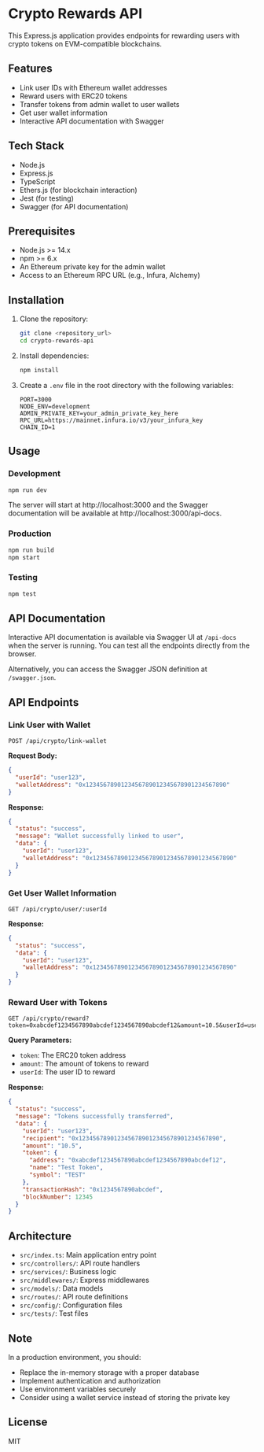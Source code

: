 # Crypto Rewards API

This Express.js application provides endpoints for rewarding users with crypto tokens on EVM-compatible blockchains.

## Features

- Link user IDs with Ethereum wallet addresses
- Reward users with ERC20 tokens
- Transfer tokens from admin wallet to user wallets
- Get user wallet information
- Interactive API documentation with Swagger

## Tech Stack

- Node.js
- Express.js
- TypeScript
- Ethers.js (for blockchain interaction)
- Jest (for testing)
- Swagger (for API documentation)

## Prerequisites

- Node.js >= 14.x
- npm >= 6.x
- An Ethereum private key for the admin wallet
- Access to an Ethereum RPC URL (e.g., Infura, Alchemy)

## Installation

1. Clone the repository:
   ```bash
   git clone <repository_url>
   cd crypto-rewards-api
   ```

2. Install dependencies:
   ```bash
   npm install
   ```

3. Create a `.env` file in the root directory with the following variables:
   ```
   PORT=3000
   NODE_ENV=development
   ADMIN_PRIVATE_KEY=your_admin_private_key_here
   RPC_URL=https://mainnet.infura.io/v3/your_infura_key
   CHAIN_ID=1
   ```

## Usage

### Development

```bash
npm run dev
```

The server will start at http://localhost:3000 and the Swagger documentation will be available at http://localhost:3000/api-docs.

### Production

```bash
npm run build
npm start
```

### Testing

```bash
npm test
```

## API Documentation

Interactive API documentation is available via Swagger UI at `/api-docs` when the server is running. You can test all the endpoints directly from the browser.

Alternatively, you can access the Swagger JSON definition at `/swagger.json`.

## API Endpoints

### Link User with Wallet

```
POST /api/crypto/link-wallet
```

**Request Body:**
```json
{
  "userId": "user123",
  "walletAddress": "0x1234567890123456789012345678901234567890"
}
```

**Response:**
```json
{
  "status": "success",
  "message": "Wallet successfully linked to user",
  "data": {
    "userId": "user123",
    "walletAddress": "0x1234567890123456789012345678901234567890"
  }
}
```

### Get User Wallet Information

```
GET /api/crypto/user/:userId
```

**Response:**
```json
{
  "status": "success",
  "data": {
    "userId": "user123",
    "walletAddress": "0x1234567890123456789012345678901234567890"
  }
}
```

### Reward User with Tokens

```
GET /api/crypto/reward?token=0xabcdef1234567890abcdef1234567890abcdef12&amount=10.5&userId=user123
```

**Query Parameters:**
- `token`: The ERC20 token address
- `amount`: The amount of tokens to reward
- `userId`: The user ID to reward

**Response:**
```json
{
  "status": "success",
  "message": "Tokens successfully transferred",
  "data": {
    "userId": "user123",
    "recipient": "0x1234567890123456789012345678901234567890",
    "amount": "10.5",
    "token": {
      "address": "0xabcdef1234567890abcdef1234567890abcdef12",
      "name": "Test Token",
      "symbol": "TEST"
    },
    "transactionHash": "0x1234567890abcdef",
    "blockNumber": 12345
  }
}
```

## Architecture

- `src/index.ts`: Main application entry point
- `src/controllers/`: API route handlers
- `src/services/`: Business logic
- `src/middlewares/`: Express middlewares
- `src/models/`: Data models
- `src/routes/`: API route definitions
- `src/config/`: Configuration files
- `src/tests/`: Test files

## Note

In a production environment, you should:
- Replace the in-memory storage with a proper database
- Implement authentication and authorization
- Use environment variables securely
- Consider using a wallet service instead of storing the private key

## License

MIT 